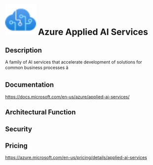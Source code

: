 # <img src ="../img/Azure Applied AI Services.svg" width=100 /> Azure Applied AI Services                 



## Description										
A family of AI services that accelerate development of solutions for common business processes â





## Documentation
https://docs.microsoft.com/en-us/azure/applied-ai-services/



## Architectural Function




## Security




## Pricing
https://azure.microsoft.com/en-us/pricing/details/applied-ai-services



